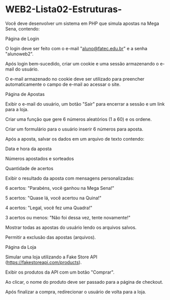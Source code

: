 # WEB2-Lista02-Estruturas-

Você deve desenvolver um sistema em PHP que simula apostas na Mega Sena, contendo:

Página de Login

O login deve ser feito com o e-mail "aluno@fatec.edu.br" e a senha "alunoweb2".

Após login bem-sucedido, criar um cookie e uma sessão armazenando o e-mail do usuário.

O e-mail armazenado no cookie deve ser utilizado para preencher automaticamente o campo de e-mail ao acessar o site.

Página de Apostas

Exibir o e-mail do usuário, um botão "Sair" para encerrar a sessão e um link para a loja.

Criar uma função que gere 6 números aleatórios (1 a 60) e os ordene.

Criar um formulário para o usuário inserir 6 números para aposta.

Após a aposta, salvar os dados em um arquivo de texto contendo:

Data e hora da aposta

Números apostados e sorteados

Quantidade de acertos

Exibir o resultado da aposta com mensagens personalizadas:

6 acertos: "Parabéns, você ganhou na Mega Sena!"

5 acertos: "Quase lá, você acertou na Quina!"

4 acertos: "Legal, você fez uma Quadra!"

3 acertos ou menos: "Não foi dessa vez, tente novamente!"

Mostrar todas as apostas do usuário lendo os arquivos salvos.

Permitir a exclusão das apostas (arquivos).

Página da Loja

Simular uma loja utilizando a Fake Store API (https://fakestoreapi.com/products).

Exibir os produtos da API com um botão "Comprar".

Ao clicar, o nome do produto deve ser passado para a página de checkout.

Após finalizar a compra, redirecionar o usuário de volta para a loja.
